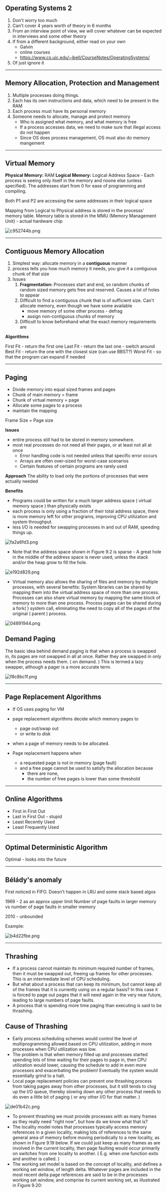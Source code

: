 Operating Systems 2
-------------------

1. Don't worry too much
2. Can't cover 4 years worth of theory in 6 months
3. From an interview point of view, we will cover whatever can be expected in interviews and some other theory
4. If from a different background, either read on your own
    - Galvin
    - online courses
    - https://www.cs.uic.edu/~jbell/CourseNotes/OperatingSystems/
5. Of just ignore it


-- --

Memory Allocation, Protection and Management
--------------------------------------------

1. Multiple processes doing things.
2. Each has its own instructions and data, which need to be present in the RAM
3. Each process must have its personal memory
4. Someone needs to allocate, manage and protect memory
    - Who is assigned what memory, and what memory is free
    - If a process accesses data, we need to make sure that illegal access do not happen
    - Since OS does process management, OS must also do memory mangement

-- --

Virtual Memory
--------------

**Physical Memory:** RAM
**Logical Memory:** Logical Address Space - Each process is seeing only itself in the memory and noone else (unless specified). The addresses start from 0 for ease of programming and compiling.

Both P1 and P2 are accessing the same addresses in their logical space

Mapping from Logical to Physical address is stored in the processs' memory table. Memory table is stored in the MMU (Memory Management Unit) - actual hardware chip

![c952744b.png](:storage/436fe62c-96f7-408c-8bec-6ffd49b87bf4/c7aca012.png)

-- --

Contiguous Memory Allocation
----------------------------

1. Simplest way: allocate memory in a **contiguous** manner
2. process tells you how much memory it needs, you give it a contiguous chunk of that size
3. Issues
    1. **Fragmentation:** Processes start and end, so random chunks of random sized memory gets free and reserved. Causes a lot of holes to appear
    2. Difficult to find a contiguous chunk that is of sufficient size. Can't allocate memory, even though we have some available
        - move memory of some other process - defrag
        - assign non-contiguous chunks of memory
    3. Difficult to know beforehand what the exact memory requirements are

**Algorithms**

First Fit - return the first one
Last Fit - return the last one - switch around
Best Fit - return the one with the closest size (can use BBST?)
Worst Fit - so that the program can expand if needed

-- --

Paging
------

- Divide memory into equal sized frames and pages
- Chunk of main memory = frame
- Chunk of virtual memory = page
- Allocate some pages to a process
- maintain the mapping

Frame Size = Page size

**Issues**
- entire process still had to be stored in memory somewhere.
- most real processes do not need all their pages, or at least not all at once
    - Error handling code is not needed unless that specific error occurs
    - Arrays are often over-sized for worst-case scenarios
    - Certain features of certain programs are rarely used


**Approach**
The ability to load only the portions of processes that were actually needed

**Benefits**
- Programs could be written for a much larger address space ( virtual memory space ) than physically exists
- each process is only using a fraction of their total address space, there is more memory left for other programs, improving CPU utilization and system throughput.
- less I/O is needed for swapping processes in and out of RAM, speeding things up.

![fa2a6fd3.png](:storage/436fe62c-96f7-408c-8bec-6ffd49b87bf4/fa2a6fd3.png)

- Note that the address space shown in Figure 9.2 is sparse - A great hole in the middle of the address space is never used, unless the stack and/or the heap grow to fill the hole.

![e192d829.png](:storage/436fe62c-96f7-408c-8bec-6ffd49b87bf4/dd763984.png)

- Virtual memory also allows the sharing of files and memory by multiple processes, with several benefits:
System libraries can be shared by mapping them into the virtual address space of more than one process.
Processes can also share virtual memory by mapping the same block of memory to more than one process.
Process pages can be shared during a fork( ) system call, eliminating the need to copy all of the pages of the original ( parent ) process.

![04891944.png](:storage/436fe62c-96f7-408c-8bec-6ffd49b87bf4/2e5f2d2a.png)


Demand Paging
-------------

The basic idea behind demand paging is that when a process is swapped in, its pages are not swapped in all at once. Rather they are swapped in only when the process needs them. ( on demand. ) This is termed a lazy swapper, although a pager is a more accurate term.

![f8c8bc1f.png](:storage/436fe62c-96f7-408c-8bec-6ffd49b87bf4/f8c8bc1f.png)

-- --

Page Replacement Algorithms
---------------------------
- If OS uses paging for VM
- page replacement algorithms decide which memory pages to
    - page out/swap out
    - or write to disk
- when a page of memory needs to be allocated.


- Page replacement happens when
    - a requested page is not in memory (page fault)
    - and a free page cannot be used to satisfy the allocation because
        - there are none,
        - the number of free pages is lower than some threshold

-- --

Online Algorithms
-----------------
- First in First Out
- Last in First Out - stupid
- Least Recently Used
- Least Frequently Used

-- --

Optimal Deterministic Algorithm
-------------------------------

Optimal - looks into the future



-- --


Bélády's anomaly
----------------

First noticed in FIFO.
Doesn't happen in LRU and some stack based algos

1969 - 2 as an approx upper limit
Number of page faults in larger memory vs number of page faults in smaller memory

2010 - unbounded

Example:

![b4d22fbe.png](:storage/436fe62c-96f7-408c-8bec-6ffd49b87bf4/b4d22fbe.png)


-- --

Thrashing
---------

- If a process cannot maintain its minimum required number of frames, then it must be swapped out, freeing up frames for other processes. This is an intermediate level of CPU scheduling.
- But what about a process that can keep its minimum, but cannot keep all of the frames that it is currently using on a regular basis? In this case it is forced to page out pages that it will need again in the very near future, leading to large numbers of page faults.
- A process that is spending more time paging than executing is said to be thrashing.


Cause of Thrashing
------------------

- Early process scheduling schemes would control the level of multiprogramming allowed based on CPU utilization, adding in more processes when CPU utilization was low.
- The problem is that when memory filled up and processes started spending lots of time waiting for their pages to page in, then CPU utilization would lower, causing the schedule to add in even more processes and exacerbating the problem! Eventually the system would essentially grind to a halt.
- Local page replacement policies can prevent one thrashing process from taking pages away from other processes, but it still tends to clog up the I/O queue, thereby slowing down any other process that needs to do even a little bit of paging ( or any other I/O for that matter. )

![de01b42c.png](:storage/436fe62c-96f7-408c-8bec-6ffd49b87bf4/de01b42c.png)

- To prevent thrashing we must provide processes with as many frames as they really need "right now", but how do we know what that is?
- The locality model notes that processes typically access memory references in a given locality, making lots of references to the same general area of memory before moving periodically to a new locality, as shown in Figure 9.19 below. If we could just keep as many frames as are involved in the current locality, then page faulting would occur primarily on switches from one locality to another. ( E.g. when one function exits and another is called. )
- The working set model is based on the concept of locality, and defines a working set window, of length delta. Whatever pages are included in the most recent delta page references are said to be in the processes working set window, and comprise its current working set, as illustrated in Figure 9.20:
